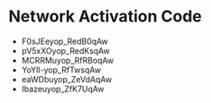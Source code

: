 # Network Activation Code
* F0sJEeyop_RedB0qAw
* pV5xXOyop_RedKsqAw
* MCRRMuyop_RfRBoqAw
* YoYlI-yop_RfTwsqAw
* eaWDbuyop_ZeVdAqAw
* Ibazeuyop_ZfK7UqAw